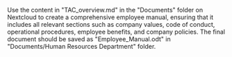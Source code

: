  Use the content in "TAC_overview.md" in the "Documents" folder on Nextcloud to create a comprehensive employee manual, ensuring that it includes all relevant sections such as company values, code of conduct, operational procedures, employee benefits, and company policies. The final document should be saved as "Employee_Manual.odt" in "Documents/Human Resources Department" folder.
